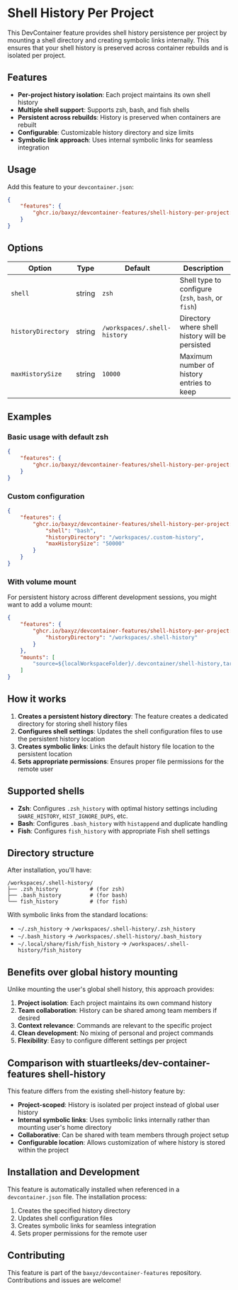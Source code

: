 # Shell History Per Project

This DevContainer feature provides shell history persistence per project by mounting a shell directory and creating symbolic links internally. This ensures that your shell history is preserved across container rebuilds and is isolated per project.

## Features

- **Per-project history isolation**: Each project maintains its own shell history
- **Multiple shell support**: Supports zsh, bash, and fish shells
- **Persistent across rebuilds**: History is preserved when containers are rebuilt
- **Configurable**: Customizable history directory and size limits
- **Symbolic link approach**: Uses internal symbolic links for seamless integration

## Usage

Add this feature to your `devcontainer.json`:

```json
{
    "features": {
        "ghcr.io/baxyz/devcontainer-features/shell-history-per-project:1": {}
    }
}
```

## Options

| Option | Type | Default | Description |
|--------|------|---------|-------------|
| `shell` | string | `zsh` | Shell type to configure (`zsh`, `bash`, or `fish`) |
| `historyDirectory` | string | `/workspaces/.shell-history` | Directory where shell history will be persisted |
| `maxHistorySize` | string | `10000` | Maximum number of history entries to keep |

## Examples

### Basic usage with default zsh

```json
{
    "features": {
        "ghcr.io/baxyz/devcontainer-features/shell-history-per-project:1": {}
    }
}
```

### Custom configuration

```json
{
    "features": {
        "ghcr.io/baxyz/devcontainer-features/shell-history-per-project:1": {
            "shell": "bash",
            "historyDirectory": "/workspaces/.custom-history",
            "maxHistorySize": "50000"
        }
    }
}
```

### With volume mount

For persistent history across different development sessions, you might want to add a volume mount:

```json
{
    "features": {
        "ghcr.io/baxyz/devcontainer-features/shell-history-per-project:1": {
            "historyDirectory": "/workspaces/.shell-history"
        }
    },
    "mounts": [
        "source=${localWorkspaceFolder}/.devcontainer/shell-history,target=/workspaces/.shell-history,type=bind"
    ]
}
```

## How it works

1. **Creates a persistent history directory**: The feature creates a dedicated directory for storing shell history files
2. **Configures shell settings**: Updates the shell configuration files to use the persistent history location
3. **Creates symbolic links**: Links the default history file location to the persistent location
4. **Sets appropriate permissions**: Ensures proper file permissions for the remote user

## Supported shells

- **Zsh**: Configures `.zsh_history` with optimal history settings including `SHARE_HISTORY`, `HIST_IGNORE_DUPS`, etc.
- **Bash**: Configures `.bash_history` with `histappend` and duplicate handling
- **Fish**: Configures `fish_history` with appropriate Fish shell settings

## Directory structure

After installation, you'll have:

```
/workspaces/.shell-history/
├── .zsh_history          # (for zsh)
├── .bash_history         # (for bash)
└── fish_history          # (for fish)
```

With symbolic links from the standard locations:
- `~/.zsh_history` → `/workspaces/.shell-history/.zsh_history`
- `~/.bash_history` → `/workspaces/.shell-history/.bash_history`
- `~/.local/share/fish/fish_history` → `/workspaces/.shell-history/fish_history`

## Benefits over global history mounting

Unlike mounting the user's global shell history, this approach provides:

1. **Project isolation**: Each project maintains its own command history
2. **Team collaboration**: History can be shared among team members if desired
3. **Context relevance**: Commands are relevant to the specific project
4. **Clean development**: No mixing of personal and project commands
5. **Flexibility**: Easy to configure different settings per project

## Comparison with stuartleeks/dev-container-features shell-history

This feature differs from the existing shell-history feature by:

- **Project-scoped**: History is isolated per project instead of global user history
- **Internal symbolic links**: Uses symbolic links internally rather than mounting user's home directory
- **Collaborative**: Can be shared with team members through project setup
- **Configurable location**: Allows customization of where history is stored within the project

## Installation and Development

This feature is automatically installed when referenced in a `devcontainer.json` file. The installation process:

1. Creates the specified history directory
2. Updates shell configuration files
3. Creates symbolic links for seamless integration
4. Sets proper permissions for the remote user

## Contributing

This feature is part of the `baxyz/devcontainer-features` repository. Contributions and issues are welcome!
